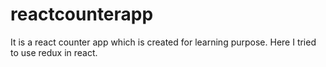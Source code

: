 # reactcounterapp
It is a react counter app which is created for learning purpose. Here I tried to use redux in react.
